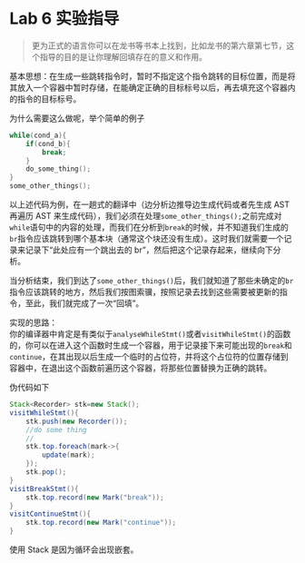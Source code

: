 # Lab 6 实验指导

>更为正式的语言你可以在龙书等书本上找到，比如龙书的第六章第七节，这个指导的目的是让你理解回填存在的意义和作用。

基本思想：在生成一些跳转指令时，暂时不指定这个指令跳转的目标位置，而是将其放入一个容器中暂时存储，在能确定正确的目标标号以后，再去填充这个容器内的指令的目标标号。

为什么需要这么做呢，举个简单的例子
```c
while(cond_a){
    if(cond_b){
        break;
    }
    do_some_thing();
}
some_other_things();
```
以上述代码为例，在一趟式的翻译中（边分析边推导边生成代码或者先生成 AST 再遍历 AST 来生成代码），我们必须在处理`some_other_things();`之前完成对`while`语句中的内容的处理，而我们在分析到`break`的时候，并不知道我们生成的`br`指令应该跳转到哪个基本块（通常这个块还没有生成）。这时我们就需要一个记录来记录下“此处应有一个跳出去的 br”，然后把这个记录存起来，继续向下分析。

当分析结束，我们到达了`some_other_things()`后，我们就知道了那些未确定的`br`指令应该跳转的地方，然后我们按图索骥，按照记录去找到这些需要被更新的指令，至此，我们就完成了一次“回填”。

实现的思路：  
你的编译器中肯定是有类似于`analyseWhileStmt()`或者`visitWhileStmt()`的函数的，你可以在进入这个函数时生成一个容器，用于记录接下来可能出现的`break`和`continue`，在其出现以后生成一个临时的占位符，并将这个占位符的位置存储到容器中，在退出这个函数前遍历这个容器，将那些位置替换为正确的跳转。

伪代码如下
```java
Stack<Recorder> stk=new Stack();
visitWhileStmt(){
    stk.push(new Recorder());
    //do some thing
    //
    stk.top.foreach(mark->{
        update(mark);
    });
    stk.pop();
}
visitBreakStmt(){
    stk.top.record(new Mark("break"));
}
visitContinueStmt(){
    stk.top.record(new Mark("continue"));
}
```
使用 Stack 是因为循环会出现嵌套。
